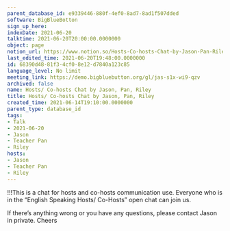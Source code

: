 ```yaml
---
parent_database_id: e9339446-880f-4ef0-8ad7-8ad1f507dded
software: BigBlueBotton
sign_up_here: 
indexDate: 2021-06-20
talktime: 2021-06-20T20:00:00.0000000
object: page
notion_url: https://www.notion.so/Hosts-Co-hosts-Chat-by-Jason-Pan-Riley-68390d4881f34cf08e12d7840a123c85
last_edited_time: 2021-06-20T19:48:00.0000000
id: 68390d48-81f3-4cf0-8e12-d7840a123c85
language_level: No limit
meeting_link: https://demo.bigbluebutton.org/gl/jas-s1x-wi9-qzv
archived: false
name: Hosts/ Co-hosts Chat by Jason, Pan, Riley
title: Hosts/ Co-hosts Chat by Jason, Pan, Riley
created_time: 2021-06-14T19:10:00.0000000
parent_type: database_id
tags:
- Talk
- 2021-06-20
- Jason
- Teacher Pan
- Riley
hosts:
- Jason
- Teacher Pan
- Riley
---
```


!!!This is a chat for hosts and co-hosts communication use. Everyone who is in the “English Speaking Hosts/ Co-Hosts” open chat can join us.

If there’s anything wrong or you have any questions, please contact Jason in private. Cheers

